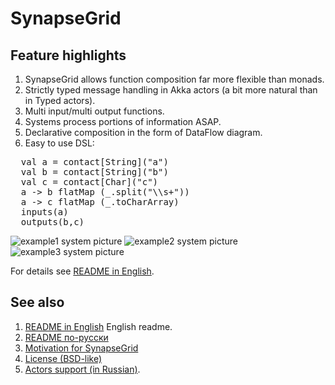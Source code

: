 SynapseGrid
===========

Feature highlights
------------------

1. SynapseGrid allows function composition far more flexible than monads.
2. Strictly typed message handling in Akka actors (a bit more natural than in Typed actors).
3. Multi input/multi output functions.
4. Systems process portions of information ASAP.
5. Declarative composition in the form of DataFlow diagram.
6. Easy to use DSL:
<pre>
  val a = contact[String]("a")
  val b = contact[String]("b")
  val c = contact[Char]("c")
  a -> b flatMap (_.split("\\s+"))
  a -> c flatMap (_.toCharArray)
  inputs(a)
  outputs(b,c)
</pre>

![example1 system picture](docs/images/example1.png)
![example2 system picture](docs/images/example2.png)
![example3 system picture](docs/images/example3.png)

For details see [README in English](docs/README.EN.md).

See also
--------
1. [README in English](docs/README.EN.md) English readme.
2. [README по-русски](docs/README.RU.md)
3. [Motivation for SynapseGrid](docs/SpeechPortalMotivation.RU.md)
4. [License (BSD-like)](LICENSE.md)
5. [Actors support (in Russian)](Actors.RU.md).
